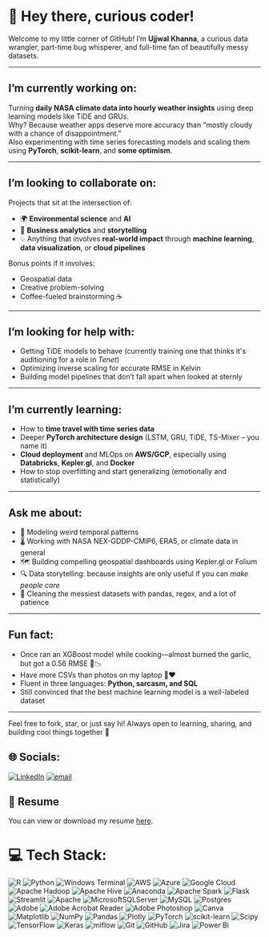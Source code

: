 # 👋 Hey there, curious coder!

Welcome to my little corner of GitHub! I’m **Ujjwal Khanna**, a curious data wrangler, part-time bug whisperer, and full-time fan of beautifully messy datasets.

---

## I’m currently working on:
Turning **daily NASA climate data into hourly weather insights** using deep learning models like TiDE and GRUs.  
Why? Because weather apps deserve more accuracy than “mostly cloudy with a chance of disappointment.”  
Also experimenting with time series forecasting models and scaling them using **PyTorch**, **scikit-learn**, and **some optimism**.

---

## I’m looking to collaborate on:
Projects that sit at the intersection of:
- 🌍 **Environmental science** and **AI**
- 💼 **Business analytics** and **storytelling**
- 💡 Anything that involves **real-world impact** through **machine learning**, **data visualization**, or **cloud pipelines**

Bonus points if it involves:
- Geospatial data  
- Creative problem-solving  
- Coffee-fueled brainstorming ☕

---

## I’m looking for help with:
- Getting TiDE models to behave (currently training one that thinks it's auditioning for a role in *Tenet*)
- Optimizing inverse scaling for accurate RMSE in Kelvin
- Building model pipelines that don’t fall apart when looked at sternly

---

## I’m currently learning:
- How to **time travel with time series data**
- Deeper **PyTorch architecture design** (LSTM, GRU, TiDE, TS-Mixer – you name it)
- **Cloud deployment** and MLOps on **AWS/GCP**, especially using **Databricks**, **Kepler.gl**, and **Docker**
- How to stop overfitting and start generalizing (emotionally and statistically)

---

## Ask me about:
- 🧠 Modeling weird temporal patterns
- 🌡️ Working with NASA NEX-GDDP-CMIP6, ERA5, or climate data in general
- 🗺️ Building compelling geospatial dashboards using Kepler.gl or Folium
- 🔍 Data storytelling: because insights are only useful if you can *make people care*
- 🧽 Cleaning the messiest datasets with pandas, regex, and a lot of patience

---

## Fun fact:
- Once ran an XGBoost model while cooking—almost burned the garlic, but got a 0.56 RMSE 🍝📉  
- Have more CSVs than photos on my laptop 📂❤️  
- Fluent in three languages: **Python, sarcasm, and SQL**  
- Still convinced that the best machine learning model is a well-labeled dataset

---

Feel free to fork, star, or just say hi! Always open to learning, sharing, and building cool things together 🚀


## 🌐 Socials:
[![LinkedIn](https://img.shields.io/badge/LinkedIn-%230077B5.svg?logo=linkedin&logoColor=white)](https://linkedin.com/in/ujjwalkhanna15) [![email](https://img.shields.io/badge/Email-D14836?logo=gmail&logoColor=white)](mailto:ukhanna08@gmail.com) 

## 📄 Resume

You can view or download my resume [here](https://www.linkedin.com/in/ujjwalkhanna15/overlay/1750278829886/single-media-viewer/?profileId=ACoAACfxMpEB5kxCRBE6KsJnncaT6X6a50MCQw4).

# 💻 Tech Stack:
![R](https://img.shields.io/badge/r-%23276DC3.svg?style=flat&logo=r&logoColor=white) ![Python](https://img.shields.io/badge/python-3670A0?style=flat&logo=python&logoColor=ffdd54) ![Windows Terminal](https://img.shields.io/badge/Windows%20Terminal-%234D4D4D.svg?style=flat&logo=windows-terminal&logoColor=white) ![AWS](https://img.shields.io/badge/AWS-%23FF9900.svg?style=flat&logo=amazon-aws&logoColor=white) ![Azure](https://img.shields.io/badge/azure-%230072C6.svg?style=flat&logo=microsoftazure&logoColor=white) ![Google Cloud](https://img.shields.io/badge/GoogleCloud-%234285F4.svg?style=flat&logo=google-cloud&logoColor=white) ![Apache Hadoop](https://img.shields.io/badge/Apache%20Hadoop-66CCFF?style=flat&logo=apachehadoop&logoColor=black) ![Apache Hive](https://img.shields.io/badge/Apache%20Hive-FDEE21?style=flat&logo=apachehive&logoColor=black) ![Anaconda](https://img.shields.io/badge/Anaconda-%2344A833.svg?style=flat&logo=anaconda&logoColor=white) ![Apache Spark](https://img.shields.io/badge/Apache%20Spark-FDEE21?style=flat&logo=apachespark&logoColor=black) ![Flask](https://img.shields.io/badge/flask-%23000.svg?style=flat&logo=flask&logoColor=white) ![Streamlit](https://img.shields.io/badge/Streamlit-%23FE4B4B.svg?style=flat&logo=streamlit&logoColor=white) ![Apache](https://img.shields.io/badge/apache-%23D42029.svg?style=flat&logo=apache&logoColor=white) ![MicrosoftSQLServer](https://img.shields.io/badge/Microsoft%20SQL%20Server-CC2927?style=flat&logo=microsoft%20sql%20server&logoColor=white) ![MySQL](https://img.shields.io/badge/mysql-4479A1.svg?style=flat&logo=mysql&logoColor=white) ![Postgres](https://img.shields.io/badge/postgres-%23316192.svg?style=flat&logo=postgresql&logoColor=white) ![Adobe](https://img.shields.io/badge/adobe-%23FF0000.svg?style=flat&logo=adobe&logoColor=white) ![Adobe Acrobat Reader](https://img.shields.io/badge/Adobe%20Acrobat%20Reader-EC1C24.svg?style=flat&logo=Adobe%20Acrobat%20Reader&logoColor=white) ![Adobe Photoshop](https://img.shields.io/badge/adobe%20photoshop-%2331A8FF.svg?style=flat&logo=adobe%20photoshop&logoColor=white) ![Canva](https://img.shields.io/badge/Canva-%2300C4CC.svg?style=flat&logo=Canva&logoColor=white) ![Matplotlib](https://img.shields.io/badge/Matplotlib-%23ffffff.svg?style=flat&logo=Matplotlib&logoColor=black) ![NumPy](https://img.shields.io/badge/numpy-%23013243.svg?style=flat&logo=numpy&logoColor=white) ![Pandas](https://img.shields.io/badge/pandas-%23150458.svg?style=flat&logo=pandas&logoColor=white) ![Plotly](https://img.shields.io/badge/Plotly-%233F4F75.svg?style=flat&logo=plotly&logoColor=white) ![PyTorch](https://img.shields.io/badge/PyTorch-%23EE4C2C.svg?style=flat&logo=PyTorch&logoColor=white) ![scikit-learn](https://img.shields.io/badge/scikit--learn-%23F7931E.svg?style=flat&logo=scikit-learn&logoColor=white) ![Scipy](https://img.shields.io/badge/SciPy-%230C55A5.svg?style=flat&logo=scipy&logoColor=%white) ![TensorFlow](https://img.shields.io/badge/TensorFlow-%23FF6F00.svg?style=flat&logo=TensorFlow&logoColor=white) ![Keras](https://img.shields.io/badge/Keras-%23D00000.svg?style=flat&logo=Keras&logoColor=white) ![mlflow](https://img.shields.io/badge/mlflow-%23d9ead3.svg?style=flat&logo=numpy&logoColor=blue) ![Git](https://img.shields.io/badge/git-%23F05033.svg?style=flat&logo=git&logoColor=white) ![GitHub](https://img.shields.io/badge/github-%23121011.svg?style=flat&logo=github&logoColor=white) ![Jira](https://img.shields.io/badge/jira-%230A0FFF.svg?style=flat&logo=jira&logoColor=white) ![Power Bi](https://img.shields.io/badge/power_bi-F2C811?style=flat&logo=powerbi&logoColor=black)

<!--
**UjjwalK08/UjjwalK08** is a ✨ _special_ ✨ repository because its `README.md` (this file) appears on your GitHub profile.

Here are some ideas to get you started:

- 🔭 I’m currently working on ...
- 🌱 I’m currently learning ...
- 👯 I’m looking to collaborate on ...
- 🤔 I’m looking for help with ...
- 💬 Ask me about ...
- 📫 How to reach me: ...
- 😄 Pronouns: ...
- ⚡ Fun fact: ...
-->
